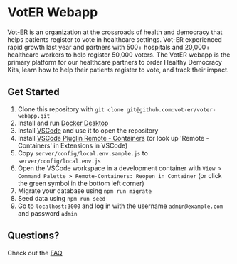 # VotER Webapp

[Vot-ER](https://vot-er.org) is an organization at the crossroads of health and democracy that helps patients register to vote in healthcare settings. Vot-ER experienced rapid growth last year and partners with 500+ hospitals and 20,000+ healthcare workers to help register 50,000 voters. The VotER webapp is the primary platform for our healthcare partners to order Healthy Democracy Kits, learn how to help their patients register to vote, and track their impact.

## Get Started

1. Clone this repository with `git clone git@github.com:vot-er/voter-webapp.git`
2. Install and run [Docker Desktop](https://www.docker.com/products/docker-desktop)
3. Install [VSCode](https://code.visualstudio.com/) and use it to open the repository
4. Install [VSCode Pluglin Remote - Containers](https://marketplace.visualstudio.com/items?itemName=ms-vscode-remote.remote-containers) (or look up 'Remote - Containers' in Extensions in VSCode)
5. Copy `server/config/local.env.sample.js` to `server/config/local.env.js`
6. Open the VSCode workspace in a development container with `View > Command Palette > Remote-Containers: Reopen in Container` (or click the green symbol in the bottom left corner)
7. Migrate your database using `npm run migrate`
7. Seed data using `npm run seed`
8. Go to `localhost:3000` and log in with the username `admin@example.com` and password `admin`


## Questions?
Check out the [FAQ](/docs/FAQ.md)
